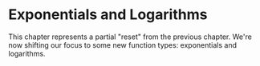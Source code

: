 # Exponentials and Logarithms

This chapter represents a partial "reset" from the previous chapter.  We're now shifting our focus to some new function types: exponentials and logarithms.

```{tableofcontents}
```
